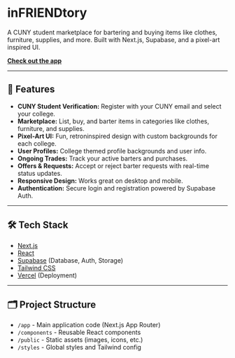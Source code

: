 # inFRIENDtory

A CUNY student marketplace for bartering and buying items like clothes, furniture, supplies, and more. Built with Next.js, Supabase, and a pixel-art inspired UI.

[**Check out the app**](https://fridge-friends-git-main-krisccodes-projects.vercel.app/)

---

## 🚀 Features

- **CUNY Student Verification:** Register with your CUNY email and select your college.
- **Marketplace:** List, buy, and barter items in categories like clothes, furniture, and supplies.
- **Pixel-Art UI:** Fun, retroninspired design with custom backgrounds for each college.
- **User Profiles:** College themed profile backgrounds and user info.
- **Ongoing Trades:** Track your active barters and purchases.
- **Offers & Requests:** Accept or reject barter requests with real-time status updates.
- **Responsive Design:** Works great on desktop and mobile.
- **Authentication:** Secure login and registration powered by Supabase Auth.

---

## 🛠️ Tech Stack

- [Next.js](https://nextjs.org/)
- [React](https://react.dev/)
- [Supabase](https://supabase.com/) (Database, Auth, Storage)
- [Tailwind CSS](https://tailwindcss.com/)
- [Vercel](https://vercel.com/) (Deployment)

---

## 🗂️ Project Structure

- `/app` - Main application code (Next.js App Router)
- `/components` - Reusable React components
- `/public` - Static assets (images, icons, etc.)
- `/styles` - Global styles and Tailwind config
